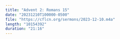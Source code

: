 ```yaml
---
title: "Advent 2: Romans 15"
date: "20231210T100000-0500"
file: "https://cflcn.org/sermons/2023-12-10.m4a"
length: "10154392"
duration: "21:16"
---
```

